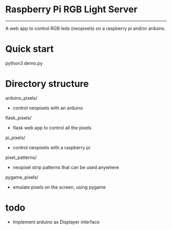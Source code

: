 # Raspberry Pi RGB Light Server
-------------------------------

A web app to control RGB leds (neopixels) on a raspberry pi and/or arduino.


# Quick start

  python3 demo.py


# Directory structure

arduino_pixels/
  - control neopixels with an arduino

flask_pixels/
  - flask web app to control all the pixels

pi_pixels/
  - control neopixels with a raspberry pi

pixel_patterns/
  - neopixel strip patterns that can be used anywhere

pygame_pixels/
  - emulate pixels on the screen, using pygame


# todo

- Implement arduino as Displayer interface
